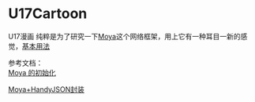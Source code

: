 # U17Cartoon
U17漫画
纯粹是为了研究一下[Moya](https://github.com/Moya/Moya)这个网络框架，用上它有一种耳目一新的感觉，[基本用法](https://github.com/Moya/Moya/blob/master/docs_CN/Examples/Basic.md)

参考文档：</br>
[Moya 的初始化](https://www.jianshu.com/p/adee88ddcd06)</br>

[Moya+HandyJSON封装](https://www.jianshu.com/p/7286503db415)



